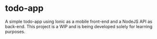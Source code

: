 # todo-app

A simple todo-app using Ionic as a mobile front-end and a NodeJS API as back-end. This project is a WIP and is being developed solely for learning purposes.

